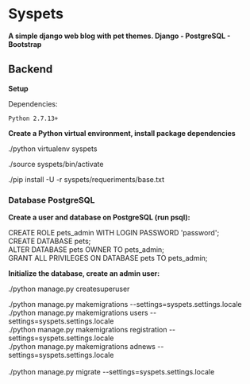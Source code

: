 # Syspets

**A simple django web blog with pet themes. Django - PostgreSQL - Bootstrap** 

## Backend

**Setup**

Dependencies:

    Python 2.7.13+

**Create a Python virtual environment, install package dependencies**

./python virtualenv syspets

./source syspets/bin/activate

./pip install -U -r syspets/requeriments/base.txt


### Database PostgreSQL

**Create a user and database on PostgreSQL (run psql):**

CREATE ROLE pets_admin WITH LOGIN PASSWORD 'password';<br/>
CREATE DATABASE pets;<br/>
ALTER DATABASE pets OWNER TO pets_admin;<br/>
GRANT ALL PRIVILEGES ON DATABASE pets TO pets_admin;<br/>


**Initialize the database, create an admin user:**

./python manage.py createsuperuser

./python manage.py makemigrations --settings=syspets.settings.locale<br/>
./python manage.py makemigrations users --settings=syspets.settings.locale<br/>
./python manage.py makemigrations registration --settings=syspets.settings.locale<br/>
./python manage.py makemigrations adnews --settings=syspets.settings.locale<br/>  
./python manage.py migrate --settings=syspets.settings.locale<br/>  


